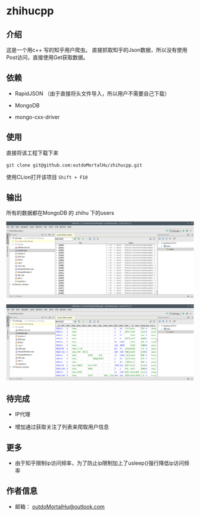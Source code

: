 # zhihucpp

## 介绍

这是一个用c++ 写的知乎用户爬虫。 直接抓取知乎的Json数据，所以没有使用Post访问，直接使用Get获取数据。

## 依赖

- RapidJSON （由于直接将头文件导入，所以用户不需要自己下载）

- MongoDB

- mongo-cxx-driver

## 使用
直接将该工程下载下来

`git clone git@github.com:outdoMortalHu/zhihucpp.git`

使用CLion打开该项目 `Shift + F10`

## 输出

所有的数据都在MongoDB 的 zhihu 下的users

![README/Screenshot_20170908_153511.png](README/Screenshot_20170908_153511.png)

![README/Screenshot_20170908_153521.png](README/Screenshot_20170908_153521.png)

## 待完成

- IP代理

- 增加通过获取关注了列表来爬取用户信息

## 更多

- 由于知乎限制ip访问频率，为了防止ip限制加上了usleep()强行降低ip访问频率

## 作者信息

- 邮箱： outdoMortalHu@outlook.com


